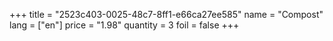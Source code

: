 +++
title = "2523c403-0025-48c7-8ff1-e66ca27ee585"
name = "Compost"
lang = ["en"]
price = "1.98"
quantity = 3
foil = false
+++
